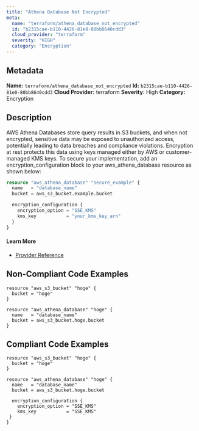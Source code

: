 ```yaml
---
title: "Athena Database Not Encrypted"
meta:
  name: "terraform/athena_database_not_encrypted"
  id: "b2315cae-b110-4426-81e0-80bb8640cdd3"
  cloud_provider: "terraform"
  severity: "HIGH"
  category: "Encryption"
---
```

## Metadata
**Name:** `terraform/athena_database_not_encrypted`
**Id:** `b2315cae-b110-4426-81e0-80bb8640cdd3`
**Cloud Provider:** terraform
**Severity:** High
**Category:** Encryption
## Description
AWS Athena Databases store query results in S3 buckets, and when not encrypted, sensitive data may be exposed to unauthorized access, potentially leading to data breaches and compliance violations. Encryption at rest protects this data using keys managed either by AWS or customer-managed KMS keys. To secure your implementation, add an encryption_configuration block to your aws_athena_database resource as shown below:

```terraform
resource "aws_athena_database" "secure_example" {
  name   = "database_name"
  bucket = aws_s3_bucket.example.bucket

  encryption_configuration {
    encryption_option = "SSE_KMS"
    kms_key           = "your_kms_key_arn"
  }
}
```

#### Learn More

 - [Provider Reference](https://registry.terraform.io/providers/hashicorp/aws/latest/docs/resources/athena_database#encryption_configuration)

## Non-Compliant Code Examples
```aws
resource "aws_s3_bucket" "hoge" {
  bucket = "hoge"
}

resource "aws_athena_database" "hoge" {
  name   = "database_name"
  bucket = aws_s3_bucket.hoge.bucket
}

```

## Compliant Code Examples
```aws
resource "aws_s3_bucket" "hoge" {
  bucket = "hoge"
}

resource "aws_athena_database" "hoge" {
  name   = "database_name"
  bucket = aws_s3_bucket.hoge.bucket

  encryption_configuration {
    encryption_option = "SSE_KMS"
    kms_key           = "SSE_KMS"
 }
}

```
